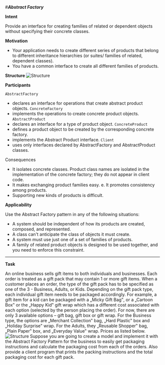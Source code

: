 #**_Abstract Factory_**

**Intent**

Provide an interface for creating families of related or dependent objects without specifying their concrete classes.

**Motivation**
- Your application needs to create different series of products that belong to different inheritance hierarchies (or suites/ families of related, dependent classes).
- You have a common interface to create all different families of products.

**Structure**
![Structure](https://upload.wikimedia.org/wikipedia/commons/thumb/9/9d/Abstract_factory_UML.svg/1354px-Abstract_factory_UML.svg.png)

**Participants**

`AbstractFactory`
- declares an interface for operations that create abstract product objects.
`ConcreteFactory`
- implements the operations to create concrete product objects.
`AbstractProduct`
- declares an interface for a type of product object.
`ConcreteProduct`
- defines a product object to be created by the corresponding concrete factory.
- implements the Abstract Product interface.
`Client`
- uses only interfaces declared by AbstractFactory and AbstractProduct classes.

Consequences
- It isolates concrete classes. Product class names are isolated in the implementation of the concrete factory; they do not appear in client code.
- It makes exchanging product families easy. e. It promotes consistency among products.
- Supporting new kinds of products is difficult.

**Applicability**

Use the Abstract Factory pattern in any of the following situations:
- A system should be independent of how its products are created, composed, and represented.
- A class can't anticipate the class of objects it must create. 
- A system must use just one of a set of families of products.
- A family of related product objects is designed to be used together, and you need to enforce this constraint.

<hr/>

**Task**

An online business sells gift items to both individuals and businesses. Each order is treated as a gift pack that may contain 1 or more gift items. When a customer places an order, the type of the gift pack has to be specified as one of the 3 - Business, Adults, or Kids. Depending on the gift pack type, each individual gift item needs to be packaged accordingly. For example, a gift item for a kid can be packaged with a „Micky Gift Bag‟, or a „Cartoon Box‟ or the „Happy Kid‟ gift wrap which has a different cost associated with each option (selected by the person placing the order). For now, there are only 3 available options – gift bag, gift box or gift wrap. For the Business type, the options are „Merchant Collection‟ bag, „Hard Plastic‟ box and „Holiday Surprise‟ wrap. For the Adults, they „Reusable Shopper‟ bag, „Plain Paper‟ box, and „Everyday Value‟ wrap. Prices as listed below.
![Structure](http://i.imgur.com/s1Hcd1q.png)
Suppose you are going to create a model and implement it with the Abstract Factory Pattern for the business to easily get packaging instructions and calculate the packaging cost from each of the orders. Also provide a client program that prints the packing instructions and the total packaging cost for each gift pack.
